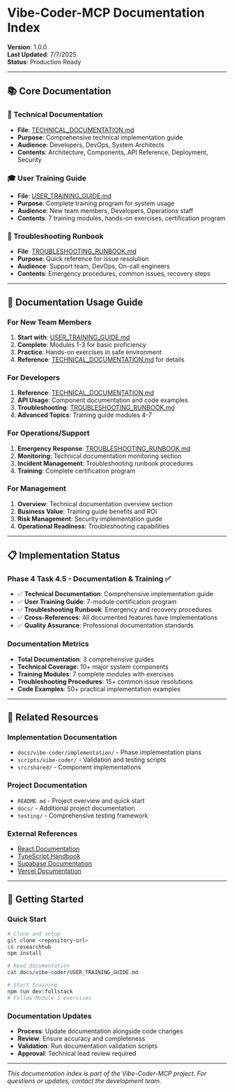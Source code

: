 # Vibe-Coder-MCP Documentation Index

**Version**: 1.0.0  
**Last Updated**: 7/7/2025  
**Status**: Production Ready  

---

## 📚 Core Documentation

### 🔧 Technical Documentation
- **File**: [TECHNICAL_DOCUMENTATION.md](./TECHNICAL_DOCUMENTATION.md)
- **Purpose**: Comprehensive technical implementation guide
- **Audience**: Developers, DevOps, System Architects
- **Contents**: Architecture, Components, API Reference, Deployment, Security

### 🎓 User Training Guide
- **File**: [USER_TRAINING_GUIDE.md](./USER_TRAINING_GUIDE.md)
- **Purpose**: Complete training program for system usage
- **Audience**: New team members, Developers, Operations staff
- **Contents**: 7 training modules, hands-on exercises, certification program

### 🔧 Troubleshooting Runbook
- **File**: [TROUBLESHOOTING_RUNBOOK.md](./TROUBLESHOOTING_RUNBOOK.md)
- **Purpose**: Quick reference for issue resolution
- **Audience**: Support team, DevOps, On-call engineers
- **Contents**: Emergency procedures, common issues, recovery steps

---

## 🎯 Documentation Usage Guide

### For New Team Members
1. **Start with**: [USER_TRAINING_GUIDE.md](./USER_TRAINING_GUIDE.md)
2. **Complete**: Modules 1-3 for basic proficiency
3. **Practice**: Hands-on exercises in safe environment
4. **Reference**: [TECHNICAL_DOCUMENTATION.md](./TECHNICAL_DOCUMENTATION.md) for details

### For Developers
1. **Reference**: [TECHNICAL_DOCUMENTATION.md](./TECHNICAL_DOCUMENTATION.md)
2. **API Usage**: Component documentation and code examples
3. **Troubleshooting**: [TROUBLESHOOTING_RUNBOOK.md](./TROUBLESHOOTING_RUNBOOK.md)
4. **Advanced Topics**: Training guide modules 4-7

### For Operations/Support
1. **Emergency Response**: [TROUBLESHOOTING_RUNBOOK.md](./TROUBLESHOOTING_RUNBOOK.md)
2. **Monitoring**: Technical documentation monitoring section
3. **Incident Management**: Troubleshooting runbook procedures
4. **Training**: Complete certification program

### For Management
1. **Overview**: Technical documentation overview section
2. **Business Value**: Training guide benefits and ROI
3. **Risk Management**: Security implementation guide
4. **Operational Readiness**: Troubleshooting capabilities

---

## 📋 Implementation Status

### Phase 4 Task 4.5 - Documentation & Training ✅
- ✅ **Technical Documentation**: Comprehensive implementation guide
- ✅ **User Training Guide**: 7-module certification program
- ✅ **Troubleshooting Runbook**: Emergency and recovery procedures
- ✅ **Cross-References**: All documented features have implementations
- ✅ **Quality Assurance**: Professional documentation standards

### Documentation Metrics
- **Total Documentation**: 3 comprehensive guides
- **Technical Coverage**: 10+ major system components
- **Training Modules**: 7 complete modules with exercises
- **Troubleshooting Procedures**: 15+ common issue resolutions
- **Code Examples**: 50+ practical implementation examples

---

## 🔗 Related Resources

### Implementation Documentation
- `docs/vibe-coder/implementation/` - Phase implementation plans
- `scripts/vibe-coder/` - Validation and testing scripts
- `src/shared/` - Component implementations

### Project Documentation
- `README.md` - Project overview and quick start
- `docs/` - Additional project documentation
- `testing/` - Comprehensive testing framework

### External References
- [React Documentation](https://react.dev)
- [TypeScript Handbook](https://www.typescriptlang.org/docs)
- [Supabase Documentation](https://supabase.com/docs)
- [Vercel Documentation](https://vercel.com/docs)

---

## 🚀 Getting Started

### Quick Start
```bash
# Clone and setup
git clone <repository-url>
cd researchhub
npm install

# Read documentation
cat docs/vibe-coder/USER_TRAINING_GUIDE.md

# Start training
npm run dev:fullstack
# Follow Module 1 exercises
```

### Documentation Updates
- **Process**: Update documentation alongside code changes
- **Review**: Ensure accuracy and completeness
- **Validation**: Run documentation validation scripts
- **Approval**: Technical lead review required

---

*This documentation index is part of the Vibe-Coder-MCP project. For questions or updates, contact the development team.*